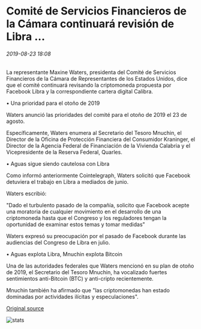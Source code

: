 # Comité de Servicios Financieros de la Cámara continuará revisión de Libra ...

###### 2019-08-23 18:08

La representante Maxine Waters, presidenta del Comité de Servicios Financieros de la Cámara de Representantes de los Estados Unidos, dice que el comité continuará revisando la criptomoneda propuesta por Facebook Libra y la correspondiente cartera digital Calibra.

• Una prioridad para el otoño de 2019

Waters anunció las prioridades del comité para el otoño de 2019 el 23 de agosto.

Específicamente, Waters enumera al Secretario del Tesoro Mnuchin, el Director de la Oficina de Protección Financiera del Consumidor Kraninger, el Director de la Agencia Federal de Financiación de la Vivienda Calabria y el Vicepresidente de la Reserva Federal, Quarles.

• Aguas sigue siendo cautelosa con Libra

Como informó anteriormente Cointelegraph, Waters solicitó que Facebook detuviera el trabajo en Libra a mediados de junio.

Waters escribió:

"Dado el turbulento pasado de la compañía, solicito que Facebook acepte una moratoria de cualquier movimiento en el desarrollo de una criptomoneda hasta que el Congreso y los reguladores tengan la oportunidad de examinar estos temas y tomar medidas"

Waters expresó su preocupación por el pasado de Facebook durante las audiencias del Congreso de Libra en julio.

• Aguas explota Libra, Mnuchin explota Bitcoin

Una de las autoridades federales que Waters mencionó en su plan de otoño de 2019, el Secretario del Tesoro Mnuchin, ha vocalizado fuertes sentimientos anti-Bitcoin (BTC) y anti-cripto recientemente.

Mnuchin también ha afirmado que "las criptomonedas han estado dominadas por actividades ilícitas y especulaciones".

[Original source](https://cointelegraph.com/news/house-financial-services-committee-will-continue-libra-review)

![stats](https://c.statcounter.com/11760860/0/a89fa40b/1/ "stats")